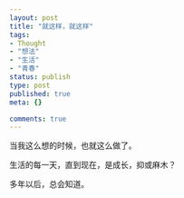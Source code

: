 ```yaml
---
layout: post
title: "就这样，就这样"
tags:
- Thought
- "想法"
- "生活"
- "青春"
status: publish
type: post
published: true
meta: {}

comments: true
---
```

当我这么想的时候，也就这么做了。

生活的每一天，直到现在，是成长，抑或麻木？

多年以后，总会知道。
